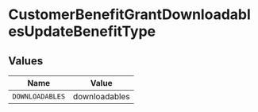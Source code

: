 # CustomerBenefitGrantDownloadablesUpdateBenefitType


## Values

| Name            | Value           |
| --------------- | --------------- |
| `DOWNLOADABLES` | downloadables   |